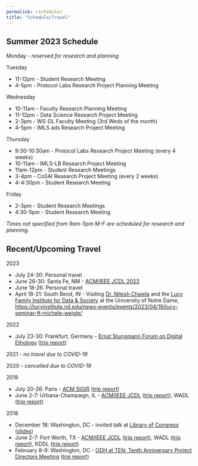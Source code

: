 ```yaml
---
permalink: /schedule/
title: "Schedule/Travel"
---
```

 
## Summer 2023 Schedule

Monday - *reserved for research and planning*

Tuesday

* 11-12pm - Student Research Meeting
* 4-5pm - Protocol Labs Research Project Planning Meeting

Wednesday

* 10-11am - Faculty Research Planning Meeting
* 11-12pm - Data Science Research Project Meeting
* 2-3pm - WS-DL Faculty Meeting (3rd Weds of the month)
* 4-5pm - IMLS ads Research Project Meeting

Thursday

* 9:30-10:30am - Protocol Labs Research Project Meeting (every 4 weeks)
* 10-11am - IMLS-LB Research Project Meeting
* 11am-12pm - Student Research Meetings
* 3-4pm - CoSAI Research Project Meeting (every 2 weeks)
* 4-4:30pm - Student Research Meeting

Friday
* 2-3pm - Student Research Meetings
* 4:30-5pm - Student Research Meeting

*Times not specified from 9am-5pm M-F are scheduled for research and planning.*


## Recent/Upcoming Travel

2023

* July 24-30: Personal travel
* June 26-30: Santa Fe, NM - [ACM/IEEE JCDL 2023](https://2023.jcdl.org/)
* June 18-26: Personal travel
* April 18-21: South Bend, IN - Visiting [Dr. Nitesh Chawla](https://lucyinstitute.nd.edu/people/leadership-team/nitesh-chawla/) and the [Lucy Family Institute for Data & Society](https://lucyinstitute.nd.edu/) at the University of Notre Dame, <https://lucyinstitute.nd.edu/news-events/events/2023/04/19/lucy-seminar-ft-michele-weigle/>

2022

* July 23-30: Frankfurt, Germany  - [Ernst Stungmann Forum on Digital Ethology](https://www.esforum.de/forums/ESF34_Digital_Ethology.html) ([trip report](https://ws-dl.blogspot.com/2022/08/2022-08-03-ernst-strungmann-forum-on.html))

2021 - *no travel due to COVID-19*

2020 - *cancelled due to COVID-19*

2019

* July 20-26: Paris - [ACM SIGIR](http://sigir.org/sigir2019/) ([trip report](https://ws-dl.blogspot.com/2019/07/2019-07-30-sigir-2019-in-paris-trip.html))
* June 2-7: Urbana-Champaign, IL - [ACM/IEEE JCDL](http://2019.jcdl.org) ([trip report](https://ws-dl.blogspot.com/2019/06/2019-06-05-joint-conference-on-digital.html)), WADL ([trip report](https://ws-dl.blogspot.com/2019/06/2019-06-20-web-archiving-and-digital.html))

2018

* December 18: Washington, DC - invited talk at [Library of Congress](https://www.loc.gov) ([slides](https://www.slideshare.net/mweigle/wsdls-work-towards-enabling-personal-use-of-web-archives-126145392))
* June 2-7: Fort Worth, TX - [ACM/IEEE JCDL](http://2018.jcdl.org) ([trip report](http://ws-dl.blogspot.com/2018/06/2018-06-08-joint-conference-on-digital_8.html)), WADL ([trip report](http://ws-dl.blogspot.com/2018/06/2018-06-11-web-archive-and-digital.html)), KDDL ([trip report](http://ws-dl.blogspot.com/2018/06/2018-06-11-knowledge-discovery-from.html))
* February 8-9: Washington, DC - [ODH at TEN: Tenth Anniversary Project Directors Meeting](https://www.neh.gov/divisions/odh/grant-news/odh-ten-our-tenth-anniversary-project-directors-meeting) ([trip report](http://ws-dl.blogspot.com/2018/03/2018-03-12-neh-odh-project-directors.html))
